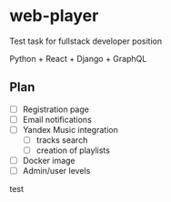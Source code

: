 # web-player

Test task for fullstack developer position

Python + React + Django + GraphQL

## Plan
 - [ ] Registration page
 - [ ] Email notifications
 - [ ] Yandex Music integration
   - [ ] tracks search 
   - [ ] creation of playlists
 - [ ] Docker image
 - [ ] Admin/user levels
 
test
